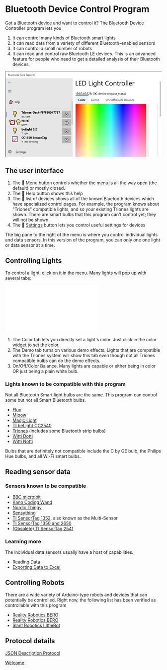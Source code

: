 ﻿# Bluetooth Device Control Program

Got a Bluetooth device and want to control it? The Bluetooth Device Controller program lets you 

1. It can control many kinds of Bluetooth smart lights
2. It can read data from a variety of different Bluetooth-enabled sensors
3. It can control a small number of robots
4. It can read and control raw Bluetooth LE devices. This is an advanced feature for people who need to get a detailed analysis of their Bluetooth devices.

![Quick Overview](../ScreenShots/Help.png)

## The user interface

1. The  Menu button controls whether the menu is all the way open (the default) or mostly closed.
2. The 💁 Help button shows this help
3. The 📜 list of devices shows all of the known Bluetooth devices which have specialized control pages. For example, the program knows about "Triones" compatible lights, and so your existing Triones lights are shown. There are smart bulbs that this program can't control yet; they will not be shown.
4. The  [Settings](Settings.md) button lets you control useful settings for devices

The big pane to the right of the menu is where you control individual lights and data sensors. In this version of
the program, you can only one one light or data sensor at a time.

## Controlling Lights

To control a light, click on it in the menu. Many lights will pop up with several tabs:

![Light](../ScreenShots/Light_Triones_Color.md)

1. The Color tab lets you directly set a light's color. Just click in the color widget to set the color.
2. The Demo tab turns on various demo effects. Lights that are compatible with the Triones system will show this tab even though not all Triones compatible bulbs can do the demo effects.
3. On/Off/Color Balance. Many lights are capable or either being in color OR just being a plain white bulb.

### Lights known to be compatible with this program
Not all Bluetooth Smart light bulbs are the same. This program can control some but not all Smart Bluetooth bulbs.

* [Flux](Device_MagicLight.md)
* [Mipow](Device_Mipow_Playbulb_BTL201.md)
* [Magic Light](Device_MagicLight.md)
* [TI beLight CC2540](Device_TI_beLight_2540.md)
* [Triones](Device_Triones.md) (includes some Bluetooth strip bulbs)
* [Witti Dotti](Device_Witti_Dotti.md)
* [Witti Notti](Device_Witti_Notti.md)

Bulbs that are definitely not compatible include the C by GE bulb, the Philips Hue bulbs, and all Wi-Fi smart bulbs.

## Reading sensor data

### Sensors known to be compatible
* [BBC micro:bit](Device_Bbc_MicroBit.md)
* [Kano Coding Wand](Device_Kano_Wand.md)
* [Nordic Thingy](Device_Nordic_Thingy.md)
* [Sensything](Device_Protocentral_Sensything.md)
* [TI SensorTag 1352](Device_TI_SensorTag_1352.md), also known as the Multi-Sensor
* [TI SensorTag 1350 and 2650](Device_TI_SensorTag_1350.md)
* [(Obsolete) TI SensorTag 2541](Device_TI_SensorTag_2541.md)

### Learning more
The individual data sensors usually have a host of capabilities. 

* [Reading Data](Sensor_Data_Reading.md)
* [Exporting Data to Excel](Sensor_Data_Excel.md)

## Controlling Robots
There are a wide variety of Arduino-type robots and devices that can potentially be controlled. 
Right now, the following list has been verified as controllable with this program

* [Reality Robotics BERO](Device_RealityRobotics_Bero.md)
* [Reality Robotics BERO](Device_RealityRobotics_Bero.md)
* [Slant Robotics LittleBot](Device_SlantRobotics_LittleBot.md)

## Protocol details

[JSON Description Protocol](Json_About.md)

[Welcome](Welcome.md)